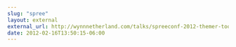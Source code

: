 ```yaml
---
slug: "spree"
layout: external
external_url: http://wynnnetherland.com/talks/spreeconf-2012-themer-toolkit
date: 2012-02-16T13:50:15-06:00
---
```

